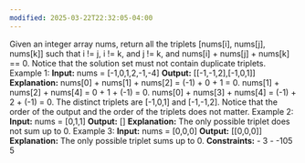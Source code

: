 ```yaml
---
modified: 2025-03-22T22:32:05-04:00
---
```

Given an integer array nums, return all the triplets [nums[i], nums[j], nums[k]] such that i != j, i != k, and j != k, and nums[i] + nums[j] + nums[k] == 0. Notice that the solution set must not contain duplicate triplets. Example 1: **Input:** nums = [-1,0,1,2,-1,-4]
**Output:** [[-1,-1,2],[-1,0,1]]
**Explanation:** nums[0] + nums[1] + nums[2] = (-1) + 0 + 1 = 0.
nums[1] + nums[2] + nums[4] = 0 + 1 + (-1) = 0.
nums[0] + nums[3] + nums[4] = (-1) + 2 + (-1) = 0.
The distinct triplets are [-1,0,1] and [-1,-1,2].
Notice that the order of the output and the order of the triplets does not matter. Example 2: **Input:** nums = [0,1,1]
**Output:** []
**Explanation:** The only possible triplet does not sum up to 0. Example 3: **Input:** nums = [0,0,0]
**Output:** [[0,0,0]]
**Explanation:** The only possible triplet sums up to 0. **Constraints:** - 3 - -105 5
